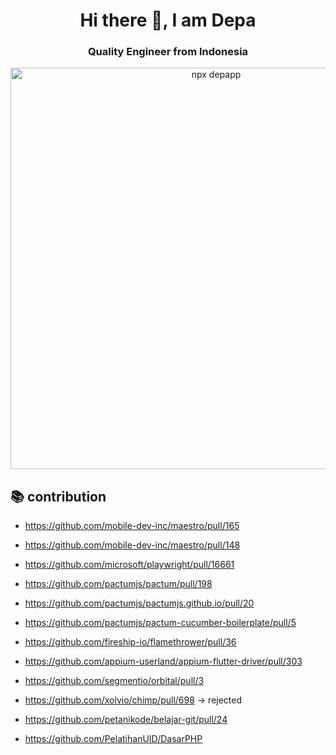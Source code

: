 <h1 align="center">Hi there 👋, I am Depa</h1>
<h3 align="center">Quality Engineer from Indonesia</h3>

<p align="center">
  <img width="642" alt="npx depapp" src="https://user-images.githubusercontent.com/6134774/117261311-36966080-ae7a-11eb-8431-551d897e7e20.png">
</p>

## :books: contribution

- https://github.com/mobile-dev-inc/maestro/pull/165

- https://github.com/mobile-dev-inc/maestro/pull/148

- https://github.com/microsoft/playwright/pull/16661

- https://github.com/pactumjs/pactum/pull/198

- https://github.com/pactumjs/pactumjs.github.io/pull/20

- https://github.com/pactumjs/pactum-cucumber-boilerplate/pull/5

- https://github.com/fireship-io/flamethrower/pull/36

- https://github.com/appium-userland/appium-flutter-driver/pull/303

- https://github.com/segmentio/orbital/pull/3

- https://github.com/xolvio/chimp/pull/698 -> rejected

- https://github.com/petanikode/belajar-git/pull/24

- https://github.com/PelatihanUID/DasarPHP
